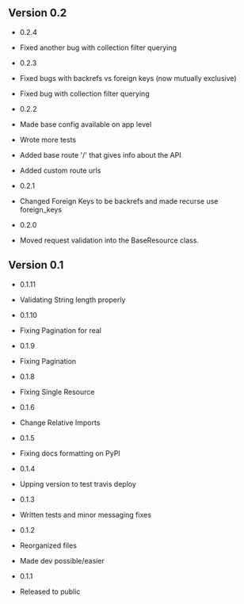 ## Version 0.2

 - 0.2.4
  - Fixed another bug with collection filter querying

 - 0.2.3
  - Fixed bugs with backrefs vs foreign keys (now mutually exclusive)
  - Fixed bug with collection filter querying
  
 - 0.2.2
  - Made base config available on app level
  - Wrote more tests
  - Added base route '/' that gives info about the API
  - Added custom route urls
  
  - 0.2.1
  - Changed Foreign Keys to be backrefs and made recurse use foreign_keys 
  
 - 0.2.0
  - Moved request validation into the BaseResource class.

## Version 0.1
  
 - 0.1.11
  - Validating String length properly
  
 - 0.1.10
  - Fixing Pagination for real

 - 0.1.9
  - Fixing Pagination

 - 0.1.8
  - Fixing Single Resource

 - 0.1.6
  - Change Relative Imports

 - 0.1.5
  - Fixing docs formatting on PyPI

 - 0.1.4
  - Upping version to test travis deploy

 - 0.1.3
  - Written tests and minor messaging fixes

 - 0.1.2
  - Reorganized files
  - Made dev possible/easier

 - 0.1.1
  - Released to public
